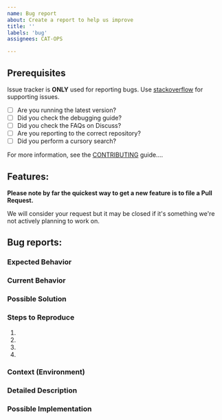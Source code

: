 ```yaml
---
name: Bug report
about: Create a report to help us improve
title: ''
labels: 'bug'
assignees: CAT-OPS

---
```


## Prerequisites

Issue tracker is **ONLY** used for reporting bugs. Use [stackoverflow](https://stackoverflow.com) for supporting issues.

* [ ] Are you running the latest version?
* [ ] Did you check the debugging guide?
* [ ] Did you check the FAQs on Discuss?
* [ ] Are you reporting to the correct repository?
* [ ] Did you perform a cursory search?

For more information, see the [CONTRIBUTING](https://github.com/atlascity/Community/blob/master/CONTRIBUTING.md) guide....

## Features:

**Please note by far the quickest way to get a new feature is to file a Pull Request.**

We will consider your request but it may be closed if it's something we're not actively planning to work on.

<!--- Provide a general summary of the issue in the Title above -->

## Bug reports:

### Expected Behavior
<!--- Tell us what should happen -->

### Current Behavior
<!--- Tell us what happens instead of the expected behavior -->

### Possible Solution
<!--- Not obligatory, but suggest a fix/reason for the bug, -->

### Steps to Reproduce
<!--- Provide a link to a live example, or an unambiguous set of steps to -->
<!--- reproduce this bug. Include code to reproduce, if relevant -->
1.
2.
3.
4.

### Context (Environment)
<!--- How has this issue affected you? What are you trying to accomplish? -->
<!--- Please describe the hardware you are running the solution on (for example run dxdiag on windows). -->
<!--- Providing context helps us come up with a solution that is most useful in the real world -->

<!--- Provide a general summary of the issue in the Title above -->

### Detailed Description
<!--- Provide a detailed description of the change or addition you are proposing -->

### Possible Implementation
<!--- Not obligatory, but suggest an idea for implementing addition or change -->
